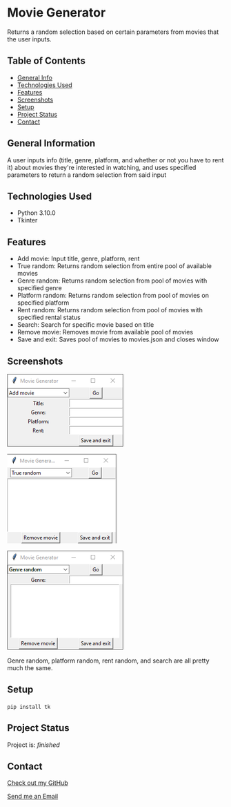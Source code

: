 # Movie Generator

Returns a random selection based on certain parameters from movies that the user inputs.

## Table of Contents

* [General Info](#general-information)
* [Technologies Used](#technologies-used)
* [Features](#features)
* [Screenshots](#screenshots)
* [Setup](#setup)
* [Project Status](#project-status)
* [Contact](#contact)

## General Information

A user inputs info (title, genre, platform, and whether or not you have to rent it) about movies they're interested in watching, and uses specified parameters to return a random selection from said input

## Technologies Used

* Python 3.10.0
* Tkinter

## Features

* Add movie: Input title, genre, platform, rent
* True random: Returns random selection from entire pool of available movies
* Genre random: Returns random selection from pool of movies with specified genre
* Platform random: Returns random selection from pool of movies on specified platform
* Rent random: Returns random selection from pool of movies with specified rental status
* Search: Search for specific movie based on title
* Remove movie: Removes movie from available pool of movies
* Save and exit: Saves pool of movies to movies.json and closes window

## Screenshots

![Add movie](./img/screenshot1.png)

![True random](./img/screenshot2.png)

![Genre random](./img/screenshot3.png)

Genre random, platform random, rent random, and search are all pretty much the same.

## Setup

`pip install tk`

## Project Status

Project is: _finished_

## Contact

[Check out my GitHub](https://github.com/Assentt)

[Send me an Email](mailto:tubbeethan@gmail.com)
